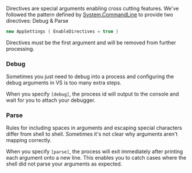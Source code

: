 Directives are special arguments enabling cross cutting features.  We've followed the pattern defined by  [System.CommandLine](https://github.com/dotnet/command-line-api/wiki/Features-overview#debugging) to provide two directives: Debug & Parse

```c#
new AppSettings { EnableDirectives = true }
```

Directives must be the first argument and will be removed from further processing.

### Debug

Sometimes you just need to debug into a process and configuring the debug arguments in VS is too many extra steps.

When you specify `[debug]`, the process id will output to the console and wait for you to attach your debugger.

### Parse

Rules for including spaces in arguments and escaping special characters differ from shell to shell.  Sometimes it's not clear why arguments aren't mapping correctly.

When you specify `[parse]`, the process will exit immediately after printing each argument onto a new line.  This enables you to catch cases where the shell did not parse your arguments as expected.